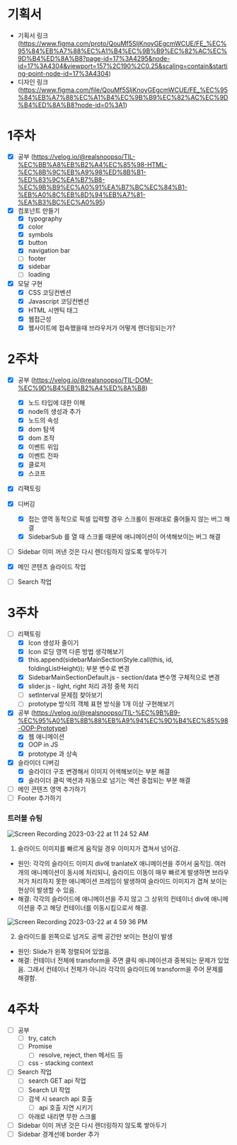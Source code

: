 # 기획서

- 기획서 링크 (https://www.figma.com/proto/QouMf5SljKnoyGEgcmWCUE/FE_%EC%95%84%EB%A7%88%EC%A1%B4%EC%9B%B9%EC%82%AC%EC%9D%B4%ED%8A%B8?page-id=17%3A4295&node-id=17%3A4304&viewport=157%2C190%2C0.25&scaling=contain&starting-point-node-id=17%3A4304)
- 디자인 링크 (https://www.figma.com/file/QouMf5SljKnoyGEgcmWCUE/FE_%EC%95%84%EB%A7%88%EC%A1%B4%EC%9B%B9%EC%82%AC%EC%9D%B4%ED%8A%B8?node-id=0%3A1)

# 1주차

- [x] 공부 (https://velog.io/@realsnoopso/TIL-%EC%BB%A8%EB%B2%A4%EC%85%98-HTML-%EC%8B%9C%EB%A9%98%ED%8B%B1-%ED%83%9C%EA%B7%B8-%EC%9B%B9%EC%A0%91%EA%B7%BC%EC%84%B1-%EB%A0%8C%EB%8D%94%EB%A7%81-%EA%B3%BC%EC%A0%95)
- [x] 컴포넌트 만들기
  - [x] typography
  - [x] color
  - [x] symbols
  - [x] button
  - [x] navigation bar
  - [ ] footer
  - [x] sidebar
  - [ ] loading
- [x] 모달 구현
  - [x] CSS 코딩컨벤션
  - [x] Javascript 코딩컨벤션
  - [x] HTML 시멘틱 태그
  - [x] 웹접근성
  - [x] 웹사이트에 접속했을때 브라우저가 어떻게 렌더링되는가?

# 2주차

- [x] 공부 (https://velog.io/@realsnoopso/TIL-DOM-%EC%9D%B4%EB%B2%A4%ED%8A%B8)
  - [x] 노드 타입에 대한 이해
  - [x] node의 생성과 추가
  - [x] 노드의 속성
  - [x] dom 탐색
  - [x] dom 조작
  - [x] 이벤트 위임
  - [x] 이벤트 전파
  - [x] 클로저
  - [x] 스코프
- [x] 리팩토링
- [x] 디버깅

  - [x] 접는 영역 동적으로 픽셀 입력할 경우 스크롤이 원래대로 줄어들지 않는 버그 해결
  - [x] SidebarSub 를 열 때 스크롤 때문에 애니메이션이 어색해보이는 버그 해결

- [ ] Sidebar 이미 꺼낸 것은 다시 렌더링하지 않도록 쌓아두기
- [x] 메인 콘텐츠 슬라이드 작업
- [ ] Search 작업

# 3주차

- [ ] 리팩토링
  - [x] Icon 생성자 줄이기
  - [x] Icon 로딩 영역 다른 방법 생각해보기
  - [x] this.append(sidebarMainSectionStyle.call(this, id, foldingListHeight)); 부분 변수로 변경
  - [x] SidebarMainSectionDefault.js - section/data 변수명 구체적으로 변경
  - [x] slider.js - light, right 처리 과정 중복 처리
  - [ ] setInterval 문제점 찾아보기
  - [ ] prototype 방식의 객체 표현 방식을 1개 이상 구현해보기
- [x] 공부 (https://velog.io/@realsnoopso/TIL-%EC%9B%B9-%EC%95%A0%EB%8B%88%EB%A9%94%EC%9D%B4%EC%85%98-OOP-Prototype)
  - [x] 웹 애니메이션
  - [x] OOP in JS
  - [x] prototype 과 상속
- [x] 슬라이더 디버깅
  - [x] 슬라이더 구조 변경해서 이미지 어색해보이는 부분 해결
  - [x] 슬라이더 클릭 액션과 자동으로 넘기는 액션 중첩되는 부분 해결
- [ ] 메인 콘텐츠 영역 추가하기
- [ ] Footer 추가하기

### 트러블 슈팅

![Screen Recording 2023-03-22 at 11 24 52 AM](https://user-images.githubusercontent.com/96381221/226837798-e3230b95-4709-41a8-99ad-893a3d436072.gif)

1. 슬라이드 이미지를 빠르게 움직일 경우 이미지가 겹쳐서 넘어감.

- 원인: 각각의 슬라이드 이미지 div에 tranlateX 애니메이션을 주어서 움직임. 여러 개의 애니메이션이 동시에 처리되니, 슬라이드 이동이 매우 빠르게 발생하면 브라우저가 처리하지 못한 애니메이션 프레임이 발생하여 슬라이드 이미지가 겹쳐 보이는 현상이 발생할 수 있음.
- 해결: 각각의 슬라이드에 애니메이션을 주지 않고 그 상위의 컨테이너 div에 애니메이션을 주고 해당 컨테이너를 이동시킴으로서 해결.

![Screen Recording 2023-03-22 at 4 59 36 PM](https://user-images.githubusercontent.com/96381221/226837607-ec3c9ad1-742a-4192-b933-44dfcb681986.gif)

2. 슬라이드를 왼쪽으로 넘겨도 공백 공간만 보이는 현상이 발생

- 원인: Slide가 왼쪽 정렬되어 있었음.
- 해결: 컨테이너 전체에 transform을 주면 클릭 애니메이션과 중복되는 문제가 있었음. 그래서 컨테이너 전체가 아니라 각각의 슬라이드에 transform을 주어 문제를 해결함.

# 4주차

- [ ] 공부
  - [ ] try, catch
  - [ ] Promise
    - [ ] resolve, reject, then 메서드 등
  - [ ] css - stacking context
- [ ] Search 작업
  - [ ] search GET api 작업
  - [ ] Search UI 작업
  - [ ] 검색 시 search api 호출
    - [ ] api 호출 지연 시키기
  - [ ] 아래로 내리면 무한 스크롤
- [ ] Sidebar 이미 꺼낸 것은 다시 렌더링하지 않도록 쌓아두기
- [ ] Sidebar 경계선에 border 추가
